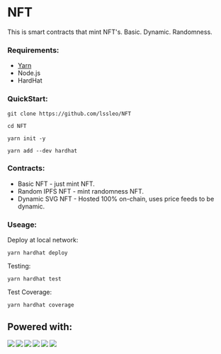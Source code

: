 # NFT

This is smart contracts that mint NFT's. Basic. Dynamic. Randomness.

### Requirements:

-   [Yarn](https://yarnpkg.com/getting-started/install)
-   Node.js
-   HardHat

### QuickStart:

```
git clone https://github.com/lssleo/NFT
```

```
cd NFT
```

```
yarn init -y
```

```
yarn add --dev hardhat
```

### Contracts:

- Basic NFT - just mint NFT.
- Random IPFS NFT - mint randomness NFT.
- Dynamic SVG NFT - Hosted 100% on-chain, uses price feeds to be dynamic.


### Useage:

Deploy at local network:

```
yarn hardhat deploy
```

Testing:

```
yarn hardhat test
```

Test Coverage:

```
yarn hardhat coverage
```

## Powered with:

<img align="left" src="https://img.shields.io/badge/Solidity-e6e6e6?style=for-the-badge&logo=solidity&logoColor=black" />
<img align="left" src="https://img.shields.io/badge/Ethereum-3C3C3D?style=for-the-badge&logo=Ethereum&logoColor=white" />
<img align="center" src="https://img.shields.io/badge/chainlink-375BD2?style=for-the-badge&logo=chainlink&logoColor=white" />
<img align="left" src="https://img.shields.io/badge/hardhat-000000?style=for-the-badge" />
<img align="left" src="https://img.shields.io/badge/Javascript-9cf?style=for-the-badge&" />
<img align="left" src="https://img.shields.io/badge/-NFT-white?style=for-the-badge" /> 
